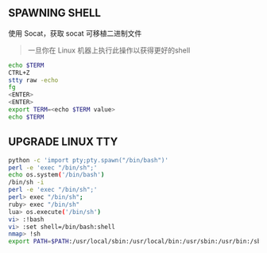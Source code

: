 
## SPAWNING SHELL

使用 Socat，获取 socat 可移植二进制文件
> 一旦你在 Linux 机器上执行此操作以获得更好的shell

```bash
echo $TERM
CTRL+Z
stty raw -echo
fg
<ENTER>
<ENTER>
export TERM=<echo $TERM value>
echo $TERM
```



## UPGRADE LINUX TTY

```bash
python -c 'import pty;pty.spawn("/bin/bash")'
perl -e 'exec "/bin/sh";'
echo os.system('/bin/bash')
/bin/sh -i
perl -e 'exec "/bin/sh";'
perl> exec "/bin/sh";
ruby> exec "/bin/sh"
lua> os.execute('/bin/sh')
vi> :!bash
vi> :set shell=/bin/bash:shell
nmap> !sh
export PATH=$PATH:/usr/local/sbin:/usr/local/bin:/usr/sbin:/usr/bin:/sbin:/bin
```
